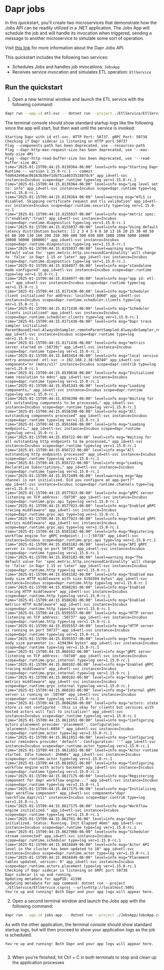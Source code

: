 ﻿# Dapr jobs

In this quickstart, you'll create two microservices that demonstrate how the Jobs API can be readily utilized in 
a .NET application. The Jobs App will schedule the job and will handle its invocation when triggered, sending a 
message to another microservice to simulate some sort of operation.

Visit [this link](https://docs.dapr.io/developing-applications/building-blocks/jobs/jobs-overview/) for more
information about the Dapr Jobs API.

This quickstart includes the following two services:
- Schedules Jobs and handles job invocations: `JobsApp`
- Receives service invocation and simulates ETL operation: `EtlService`

## Run the quickstart
1. Open a new terminal window and launch the ETL service with the following command:

<!-- STEP
name: Run ETL service
expected-stdout_lines:
  - 'Starting Dapr with id etl-svc.'
  - 'Updating metadata for app command: dotnet run --project ./EtlService/EtlService.csproj --urls=http://localhost:5001'
  - 'You're up and running! Both Dapr and your app logs will appear here.'
output_match_mode: substring
match_order: none
background: true
sleep: 15
timeout_seconds: 45
-->

```bash
dapr run --app-id etl-svc -- dotnet run --project ./EtlService/EtlService.csproj --urls=http://localhost:5001
```
The terminal console should show standard startup logs like the following since the app will start, but then wait until 
the service is invoked:

```text
Starting Dapr with id etl-svc. HTTP Port: 50737. gRPC Port: 50738
Checking if Dapr sidecar is listening on HTTP port 50737
Flag --components-path has been deprecated, use --resources-path
Flag --dapr-http-max-request-size has been deprecated, use '--max-body-size 4Mi'
Flag --dapr-http-read-buffer-size has been deprecated, use '--read-buffer-size 4Ki'
time="2025-01-15T09:44:15.8139364-06:00" level=info msg="Starting Dapr Runtime -- version 1.15.0-rc.1 -- commit fdd642e96ac06163b30ef1db751a403351887dc9" app_id=etl-svc instance=Incubus scope=dapr.runtime type=log ver=1.15.0-rc.1
time="2025-01-15T09:44:15.8139364-06:00" level=info msg="Log level set to: info" app_id=etl-svc instance=Incubus scope=dapr.runtime type=log ver=1.15.0-rc.1
time="2025-01-15T09:44:15.8139364-06:00" level=warning msg="mTLS is disabled. Skipping certificate request and tls validation" app_id=etl-svc instance=Incubus scope=dapr.runtime.security type=log ver=1.15.0-rc.1
time="2025-01-15T09:44:15.8155037-06:00" level=info msg="metric spec: {\"enabled\":true}" app_id=etl-svc instance=Incubus scope=dapr.runtime.diagnostics type=log ver=1.15.0-rc.1
time="2025-01-15T09:44:15.8155037-06:00" level=info msg="Using default latency distribution buckets: [1 2 3 4 5 6 8 10 13 16 20 25 30 40 50 65 80 100 130 160 200 250 300 400 500 650 800 1000 2000 5000 10000 20000 50000 100000]" app_id=etl-svc instance=Incubus scope=dapr.runtime.diagnostics type=log ver=1.15.0-rc.1
time="2025-01-15T09:44:15.8155037-06:00" level=warning msg="The default value for 'spec.metric.http.increasedCardinality' will change to 'false' in Dapr 1.15 or later" app_id=etl-svc instance=Incubus scope=dapr.runtime.diagnostics type=log ver=1.15.0-rc.1
time="2025-01-15T09:44:15.8164977-06:00" level=info msg="standalone mode configured" app_id=etl-svc instance=Incubus scope=dapr.runtime type=log ver=1.15.0-rc.1
time="2025-01-15T09:44:15.8164977-06:00" level=info msg="app id: etl-svc" app_id=etl-svc instance=Incubus scope=dapr.runtime type=log ver=1.15.0-rc.1
time="2025-01-15T09:44:15.8171436-06:00" level=info msg="Scheduler client initialized for address: localhost:6060" app_id=etl-svc instance=Incubus scope=dapr.runtime.scheduler.clients type=log ver=1.15.0-rc.1
time="2025-01-15T09:44:15.8171436-06:00" level=info msg="Scheduler clients initialized" app_id=etl-svc instance=Incubus scope=dapr.runtime.scheduler.clients type=log ver=1.15.0-rc.1
time="2025-01-15T09:44:15.8171436-06:00" level=info msg="Dapr trace sampler initialized: ParentBased{root:AlwaysOnSampler,remoteParentSampled:AlwaysOnSampler,remoteParentNotSampled:AlwaysOffSampler,localParentSampled:AlwaysOnSampler,localParentNotSampled:AlwaysOffSampler}" app_id=etl-svc instance=Incubus scope=dapr.runtime type=log ver=1.15.0-rc.1
time="2025-01-15T09:44:15.8171436-06:00" level=info msg="metrics server started on :50739/" app_id=etl-svc instance=Incubus scope=dapr.runtime type=log ver=1.15.0-rc.1
time="2025-01-15T09:44:15.8483454-06:00" level=info msg="local service entry announced: etl-svc -> 192.168.2.38:50740" app_id=etl-svc component="nr (mdns/v1)" instance=Incubus scope=dapr.contrib type=log ver=1.15.0-rc.1
time="2025-01-15T09:44:15.8539638-06:00" level=info msg="Initialized name resolution to mdns" app_id=etl-svc instance=Incubus scope=dapr.runtime type=log ver=1.15.0-rc.1
time="2025-01-15T09:44:15.8545343-06:00" level=info msg="Loading components…" app_id=etl-svc instance=Incubus scope=dapr.runtime type=log ver=1.15.0-rc.1
time="2025-01-15T09:44:15.8556398-06:00" level=info msg="Waiting for all outstanding components to be processed…" app_id=etl-svc instance=Incubus scope=dapr.runtime type=log ver=1.15.0-rc.1
time="2025-01-15T09:44:15.8556398-06:00" level=info msg="All outstanding components processed" app_id=etl-svc instance=Incubus scope=dapr.runtime type=log ver=1.15.0-rc.1
time="2025-01-15T09:44:15.8561666-06:00" level=info msg="Loading endpoints…" app_id=etl-svc instance=Incubus scope=dapr.runtime type=log ver=1.15.0-rc.1
time="2025-01-15T09:44:15.856722-06:00" level=info msg="Waiting for all outstanding http endpoints to be processed…" app_id=etl-svc instance=Incubus scope=dapr.runtime type=log ver=1.15.0-rc.1
time="2025-01-15T09:44:15.856722-06:00" level=info msg="All outstanding http endpoints processed" app_id=etl-svc instance=Incubus scope=dapr.runtime type=log ver=1.15.0-rc.1
time="2025-01-15T09:44:15.856722-06:00" level=info msg="Loading Declarative Subscriptions…" app_id=etl-svc instance=Incubus scope=dapr.runtime type=log ver=1.15.0-rc.1
time="2025-01-15T09:44:15.8572499-06:00" level=warning msg="App channel is not initialized. Did you configure an app-port?" app_id=etl-svc instance=Incubus scope=dapr.runtime.channels type=log ver=1.15.0-rc.1
time="2025-01-15T09:44:15.8577923-06:00" level=info msg="gRPC server listening on TCP address: :50738" app_id=etl-svc instance=Incubus scope=dapr.runtime.grpc.api type=log ver=1.15.0-rc.1
time="2025-01-15T09:44:15.8577923-06:00" level=info msg="Enabled gRPC tracing middleware" app_id=etl-svc instance=Incubus scope=dapr.runtime.grpc.api type=log ver=1.15.0-rc.1
time="2025-01-15T09:44:15.8577923-06:00" level=info msg="Enabled gRPC metrics middleware" app_id=etl-svc instance=Incubus scope=dapr.runtime.grpc.api type=log ver=1.15.0-rc.1
time="2025-01-15T09:44:15.8583182-06:00" level=info msg="Registering workflow engine for gRPC endpoint: [::]:50738" app_id=etl-svc instance=Incubus scope=dapr.runtime.grpc.api type=log ver=1.15.0-rc.1
time="2025-01-15T09:44:15.8583182-06:00" level=info msg="API gRPC server is running on port 50738" app_id=etl-svc instance=Incubus scope=dapr.runtime type=log ver=1.15.0-rc.1
time="2025-01-15T09:44:15.8583182-06:00" level=warning msg="The default value for 'spec.metric.http.increasedCardinality' will change to 'false' in Dapr 1.15 or later" app_id=etl-svc instance=Incubus scope=dapr.runtime.http type=log ver=1.15.0-rc.1
time="2025-01-15T09:44:15.8583182-06:00" level=info msg="Enabled max body size HTTP middleware with size 4194304 bytes" app_id=etl-svc instance=Incubus scope=dapr.runtime.http type=log ver=1.15.0-rc.1
time="2025-01-15T09:44:15.8588281-06:00" level=info msg="Enabled tracing HTTP middleware" app_id=etl-svc instance=Incubus scope=dapr.runtime.http type=log ver=1.15.0-rc.1
time="2025-01-15T09:44:15.8588281-06:00" level=info msg="Enabled metrics HTTP middleware" app_id=etl-svc instance=Incubus scope=dapr.runtime.http type=log ver=1.15.0-rc.1
time="2025-01-15T09:44:15.8595557-06:00" level=info msg="HTTP server listening on TCP address: :50737" app_id=etl-svc instance=Incubus scope=dapr.runtime.http type=log ver=1.15.0-rc.1
time="2025-01-15T09:44:15.8595557-06:00" level=info msg="HTTP server is running on port 50737" app_id=etl-svc instance=Incubus scope=dapr.runtime type=log ver=1.15.0-rc.1
time="2025-01-15T09:44:15.8595557-06:00" level=info msg="The request body size parameter is: 4194304 bytes" app_id=etl-svc instance=Incubus scope=dapr.runtime type=log ver=1.15.0-rc.1
time="2025-01-15T09:44:15.860102-06:00" level=info msg="gRPC server listening on TCP address: :50740" app_id=etl-svc instance=Incubus scope=dapr.runtime.grpc.internal type=log ver=1.15.0-rc.1
time="2025-01-15T09:44:15.860102-06:00" level=info msg="Enabled gRPC tracing middleware" app_id=etl-svc instance=Incubus scope=dapr.runtime.grpc.internal type=log ver=1.15.0-rc.1
time="2025-01-15T09:44:15.860102-06:00" level=info msg="Enabled gRPC metrics middleware" app_id=etl-svc instance=Incubus scope=dapr.runtime.grpc.internal type=log ver=1.15.0-rc.1
time="2025-01-15T09:44:15.860102-06:00" level=info msg="Internal gRPC server is running on :50740" app_id=etl-svc instance=Incubus scope=dapr.runtime type=log ver=1.15.0-rc.1
time="2025-01-15T09:44:15.8606266-06:00" level=info msg="actors: state store is not configured - this is okay for clients but services with hosted actors will fail to initialize!" app_id=etl-svc instance=Incubus scope=dapr.runtime type=log ver=1.15.0-rc.1
time="2025-01-15T09:44:15.8611851-06:00" level=info msg="Configuring actors placement provider 'placement'. Configuration: 'placement:localhost:6050'" app_id=etl-svc instance=Incubus scope=dapr.runtime.actor type=log ver=1.15.0-rc.1
time="2025-01-15T09:44:15.8611851-06:00" level=info msg="Configuring actor reminders provider 'default'. Configuration: ''" app_id=etl-svc instance=Incubus scope=dapr.runtime.actor type=log ver=1.15.0-rc.1
time="2025-01-15T09:44:15.8611851-06:00" level=info msg="Actor runtime started. Idle timeout: 1h0m0s" app_id=etl-svc instance=Incubus scope=dapr.runtime.actor type=log ver=1.15.0-rc.1
time="2025-01-15T09:44:15.8616921-06:00" level=info msg="Configuring workflow engine with actors backend" app_id=etl-svc instance=Incubus scope=dapr.runtime type=log ver=1.15.0-rc.1
time="2025-01-15T09:44:15.8617175-06:00" level=info msg="Registering component for dapr workflow engine..." app_id=etl-svc instance=Incubus scope=dapr.runtime type=log ver=1.15.0-rc.1
time="2025-01-15T09:44:15.8617175-06:00" level=info msg="Initializing Dapr workflow component" app_id=etl-svc component="dapr (workflow.dapr/v1)" instance=Incubus scope=dapr.contrib type=log ver=1.15.0-rc.1
time="2025-01-15T09:44:15.8617175-06:00" level=info msg="Workflow engine initialized." app_id=etl-svc instance=Incubus scope=dapr.runtime type=log ver=1.15.0-rc.1
time="2025-01-15T09:44:15.862781-06:00" level=info msg="dapr initialized. Status: Running. Init Elapsed 46ms" app_id=etl-svc instance=Incubus scope=dapr.runtime type=log ver=1.15.0-rc.1
time="2025-01-15T09:44:15.8627966-06:00" level=info msg="Scheduler stream connected" app_id=etl-svc instance=Incubus scope=dapr.runtime.scheduler type=log ver=1.15.0-rc.1
time="2025-01-15T09:44:15.8924449-06:00" level=info msg="Actor API level in the cluster has been updated to 10" app_id=etl-svc instance=Incubus scope=dapr.runtime.actor type=log ver=1.15.0-rc.1
time="2025-01-15T09:44:15.8924449-06:00" level=info msg="Placement tables updated, version: 9" app_id=etl-svc instance=Incubus scope=dapr.runtime.actors.placement type=log ver=1.15.0-rc.1
Checking if Dapr sidecar is listening on GRPC port 50738
Dapr sidecar is up and running.
Updating metadata for appPID: 41396
Updating metadata for app command: dotnet run --project ./EtlService/EtlService.csproj --urls=http://localhost:5001
You're up and running! Both Dapr and your app logs will appear here.
```

2. Open a second terminal window and launch the Jobs app with the following command:

<!-- STEP
name: Run Jobs App service
expected-stdout_lines:
  - 'Starting Dapr with id job-app.'
  - 'Updating metadata for app command: dotnet run --project ./JobsApp/JobsApp.csproj --urls=http://localhost:5002'
  - 'You're up and running! Both Dapr and your app logs will appear here.'
output_match_mode: substring
match_order: none
background: true
sleep: 15
timeout_seconds: 45
-->

```bash
dapr run --app-id jobs-app -- dotnet run --project ./JobsApp/JobsApp.csproj --urls=http://localhost:5002
```

As with the other application, the terminal console should show standard startup logs, but will then proceed to show your
application logs as the job is scheduled:

```text
You're up and running! Both Dapr and your app logs will appear here.


```

3. When you're finished, hit Ctrl + C in both terminals to stop and clean up the application processes